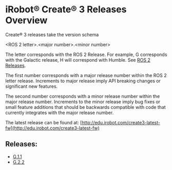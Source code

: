 # iRobot® Create® 3 Releases Overview

Create® 3 releases take the version schema

<ROS 2 letter\>.<major number\>.<minor number\>

The letter corresponds with the ROS 2 Release.
For example, G corresponds with the Galactic release, H will correspond with Humble.
See [ROS 2 Releases](https://docs.ros.org/en/rolling/Releases.html).

The first number corresponds with a major release number within the ROS 2 letter release.
Increments to major release imply API breaking changes or significant new features.

The second number corresponds with a minor release number within the major release number.
Increments to the minor release imply bug fixes or small feature additions that should be backwards compatible with code that currently integrates with the major release number.

The latest release can be found at:
[http://edu.irobot.com/create3-latest-fw](http://edu.irobot.com/create3-latest-fw)

## Releases:

- [G.1.1](../g_1_1)
- [G.2.2](../g_2_2)

